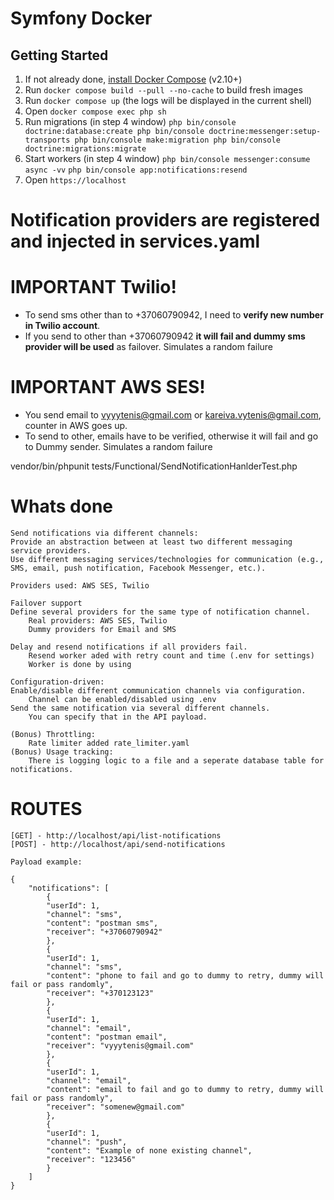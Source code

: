 # Symfony Docker
## Getting Started

1. If not already done, [install Docker Compose](https://docs.docker.com/compose/install/) (v2.10+)
2. Run `docker compose build --pull --no-cache` to build fresh images
3. Run `docker compose up` (the logs will be displayed in the current shell)
4. Open `docker compose exec php sh`
5. Run migrations (in step 4 window)
`php bin/console doctrine:database:create
 php bin/console doctrine:messenger:setup-transports
 php bin/console make:migration
 php bin/console doctrine:migrations:migrate `
6. Start workers (in step 4 window)
`php bin/console messenger:consume async -vv`
`php bin/console app:notifications:resend`
7. Open `https://localhost`

# Notification providers are registered and injected in services.yaml

# IMPORTANT Twilio!
* To send sms other than to +37060790942, I need to **verify new number in Twilio account**.
* If you send to other than +37060790942 **it will fail and dummy sms provider will be used** as failover. Simulates a random failure

# IMPORTANT AWS SES!
* You send email to vyyytenis@gmail.com or kareiva.vytenis@gmail.com, counter in AWS goes up.
* To send to other, emails have to be verified, otherwise it will fail and go to Dummy sender. Simulates a random failure

vendor/bin/phpunit tests/Functional/SendNotificationHanlderTest.php

# Whats done

    Send notifications via different channels:
    Provide an abstraction between at least two different messaging service providers.
    Use different messaging services/technologies for communication (e.g., SMS, email, push notification, Facebook Messenger, etc.).

    Providers used: AWS SES, Twilio
    
    Failover support
    Define several providers for the same type of notification channel.
        Real providers: AWS SES, Twilio
        Dummy providers for Email and SMS
    
    Delay and resend notifications if all providers fail.
        Resend worker aded with retry count and time (.env for settings)
        Worker is done by using 

    Configuration-driven:
    Enable/disable different communication channels via configuration.
        Channel can be enabled/disabled using .env
    Send the same notification via several different channels.
        You can specify that in the API payload.

    (Bonus) Throttling:
        Rate limiter added rate_limiter.yaml
    (Bonus) Usage tracking:
        There is logging logic to a file and a seperate database table for notifications.
    
# ROUTES
    [GET] - http://localhost/api/list-notifications
    [POST] - http://localhost/api/send-notifications
    
    Payload example:
    
    {
        "notifications": [
            {
            "userId": 1,
            "channel": "sms",
            "content": "postman sms",
            "receiver": "+37060790942"
            },
            {
            "userId": 1,
            "channel": "sms",
            "content": "phone to fail and go to dummy to retry, dummy will fail or pass randomly",
            "receiver": "+370123123"
            },
            {
            "userId": 1,
            "channel": "email",
            "content": "postman email",
            "receiver": "vyyytenis@gmail.com"
            },
            {
            "userId": 1,
            "channel": "email",
            "content": "email to fail and go to dummy to retry, dummy will fail or pass randomly",
            "receiver": "somenew@gmail.com"
            },
            {
            "userId": 1,
            "channel": "push",
            "content": "Example of none existing channel",
            "receiver": "123456"
            }
        ]
    }
